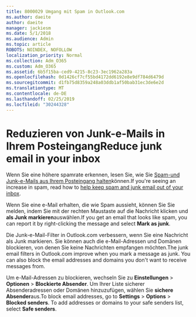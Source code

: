 ```yaml
---
title: 8000029 Umgang mit Spam in Outlook.com
ms.author: daeite
author: daeite
manager: jackiesm
ms.date: 5/1/2018
ms.audience: Admin
ms.topic: article
ROBOTS: NOINDEX, NOFOLLOW
localization_priority: Normal
ms.collection: Adm_O365
ms.custom: Adm_O365
ms.assetid: 6b5f15ba-ced9-4215-8c23-3ec1962a283a
ms.openlocfilehash: 0d1426cf7cf55bd4172dd6192e8e9df784d6479d
ms.sourcegitcommit: d1fb75d8359a248a03ddb1af50bab31ec3de6e2d
ms.translationtype: MT
ms.contentlocale: de-DE
ms.lasthandoff: 02/25/2019
ms.locfileid: "30244328"
---
```

# <a name="reduce-junk-email-in-your-inbox"></a><span data-ttu-id="a1105-102">Reduzieren von Junk-e-Mails in Ihrem Posteingang</span><span class="sxs-lookup"><span data-stu-id="a1105-102">Reduce junk email in your inbox</span></span>

<span data-ttu-id="a1105-103">Wenn Sie eine höhere spamrate erkennen, lesen Sie, wie Sie [Spam-und Junk-e-Mails aus Ihrem Posteingang halten](https://go.microsoft.com/fwlink/p/?linkid=873140)können.</span><span class="sxs-lookup"><span data-stu-id="a1105-103">If you're seeing an increase in spam, read how to [help keep spam and junk email out of your inbox](https://go.microsoft.com/fwlink/p/?linkid=873140).</span></span>
  
<span data-ttu-id="a1105-104">Wenn Sie eine e-Mail erhalten, die wie Spam aussieht, können Sie Sie melden, indem Sie mit der rechten Maustaste auf die Nachricht klicken und **als Junk markieren**auswählen.</span><span class="sxs-lookup"><span data-stu-id="a1105-104">If you get an email that looks like spam, you can report it by right-clicking the message and select **Mark as junk**.</span></span> 
  
<span data-ttu-id="a1105-p101">Die Junk-e-Mail-Filter in Outlook.com verbessern, wenn Sie eine Nachricht als Junk markieren. Sie können auch die e-Mail-Adressen und Domänen blockieren, von denen Sie keine Nachrichten empfangen möchten.</span><span class="sxs-lookup"><span data-stu-id="a1105-p101">The junk email filters in Outlook.com improve when you mark a message as junk. You can also block the email addresses and domains you don't want to receive messages from.</span></span>
  
<span data-ttu-id="a1105-p102">Um e-Mail-Adressen zu blockieren, wechseln Sie zu **Einstellungen** \> **Optionen** \> **Blockierte Absender**. Um Ihrer Liste sicherer Absenderadressen oder Domänen hinzuzufügen, wählen Sie **sichere Absender**aus.</span><span class="sxs-lookup"><span data-stu-id="a1105-p102">To block email addresses, go to **Settings** \> **Options** \> **Blocked senders**. To add addresses or domains to your safe senders list, select **Safe senders**.</span></span> 
  

